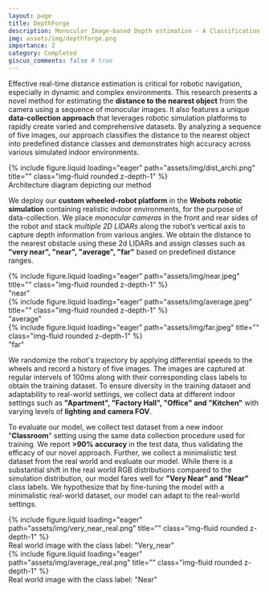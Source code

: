 ```yaml
---
layout: page
title: DepthForge  
description: Monocular Image-based Depth estimation - A Classification Approach 
img: assets/img/depthforge.png
importance: 2
category: Completed
giscus_comments: false # true
---
```


Effective real-time distance estimation is critical for robotic navigation, especially in dynamic and complex environments. 
This research presents a novel method for estimating the **distance to the nearest object** from the camera using a sequence of monocular images.
It also features a unique **data-collection approach** that leverages robotic simulation platforms to rapidly create varied and comprehensive datasets.
By analyzing a sequence of five images, our approach classifies the distance to the nearest object into predefined distance classes and demonstrates high accuracy across 
various simulated indoor environments.

<div class="row">
    <div class="col-sm mt-3 mt-md-0">
        {% include figure.liquid loading="eager" path="assets/img/dist_archi.png" title="" class="img-fluid rounded z-depth-1" %}
    </div>
</div>
<div class="caption">
    Architecture diagram depicting our method
</div>

We deploy our **custom wheeled-robot platform** in the **Webots robotic simulation** containing realistic indoor environments, for the purpose of data-collection. We place _monocular cameras_ in the front and rear 
sides of the robot and stack _multiple 2D LIDARs_ along the robot’s vertical axis to capture depth information from various angles.
We obtain the distance to the nearest obstacle using these 2d LIDARs and assign classes such as **"very near", "near", "average", "far"** based on predefined distance ranges.

<div class="row">
    <div class="col-sm mt-3 mt-md-0">
        {% include figure.liquid loading="eager" path="assets/img/near.jpeg" title="" class="img-fluid rounded z-depth-1" %}
    </div>
</div>
<div class="caption">
    "near"
</div>
<div class="row">
    <div class="col-sm mt-3 mt-md-0">
        {% include figure.liquid loading="eager" path="assets/img/average.jpeg" title="" class="img-fluid rounded z-depth-1" %}
    </div>
</div>
<div class="caption">
    "average"
</div>
<div class="row">
    <div class="col-sm mt-3 mt-md-0">
        {% include figure.liquid loading="eager" path="assets/img/far.jpeg" title="" class="img-fluid rounded z-depth-1" %}
    </div>
</div>
<div class="caption">
    "far"
</div>

We randomize the robot's trajectory by applying differential speeds to the wheels and record a history of five images. The images are captured at regular intervels of 100ms along with their corresponding class labels to obtain the training dataset.
To ensure diversity in the training dataset and adaptability to real-world settings, we collect data at different indoor settings such as **"Apartment", "Factory Hall", "Office" and "Kitchen"** with varying levels of **lighting** **and** **camera FOV**.

To evaluate our model, we collect test dataset from a new indoor "**Classroom**" setting using the same data collection procedure used for training. We report **>90% accuracy** in the test data, thus validating the efficacy of our novel approach.
Further, we collect a minimalistic test dataset from the real world and evaluate our model. While there is a substantial shift in the real world RGB distributions compared to the simulation distribution, our model fares well for **"Very Near" and "Near"** class labels.
We hypothesize that by fine-tuning the model with a minimalistic real-world dataset, our model can adapt to the real-world settings. 

<div class="row">
    <div class="col-sm mt-3 mt-md-0">
        {% include figure.liquid loading="eager" path="assets/img/very_near_real.png" title="" class="img-fluid rounded z-depth-1" %}
    </div>
</div>
<div class="caption">
    Real world image with the class label: "Very_near"
</div>
<div class="row">
    <div class="col-sm mt-3 mt-md-0">
        {% include figure.liquid loading="eager" path="assets/img/average_real.png" title="" class="img-fluid rounded z-depth-1" %}
    </div>
</div>
<div class="caption">
    Real world image with the class label: "Near"
</div>


